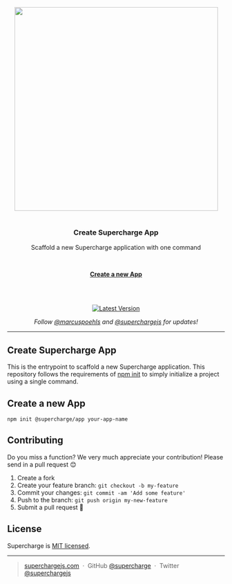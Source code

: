 <div align="center">
  <a href="https://superchargejs.com">
    <img width="471" style="max-width:100%;" src="https://superchargejs.com/images/supercharge-text.svg" />
  </a>
  <br/>
  <br/>
  <p>
    <h3>Create Supercharge App</h3>
  </p>
  <p>
    Scaffold a new Supercharge application with one command
  </p>
  <br/>
  <p>
    <a href="#create-a-new-app"><strong>Create a new App</strong></a>
  </p>
  <br/>
  <br/>
  <p>
    <a href="https://www.npmjs.com/package/@supercharge/create-app"><img src="https://img.shields.io/npm/v/@supercharge/create-app.svg" alt="Latest Version"></a>
  </p>
  <p>
    <em>Follow <a href="http://twitter.com/marcuspoehls">@marcuspoehls</a> and <a href="http://twitter.com/superchargejs">@superchargejs</a> for updates!</em>
  </p>
</div>

---


## Create Supercharge App
This is the entrypoint to scaffold a new Supercharge application. This repository follows the requirements of [npm init](https://docs.npmjs.com/cli/v6/commands/npm-init) to simply initialize a project using a single command.


## Create a new App

```
npm init @supercharge/app your-app-name
```


## Contributing
Do you miss a function? We very much appreciate your contribution! Please send in a pull request 😊

1.  Create a fork
2.  Create your feature branch: `git checkout -b my-feature`
3.  Commit your changes: `git commit -am 'Add some feature'`
4.  Push to the branch: `git push origin my-new-feature`
5.  Submit a pull request 🚀


## License
Supercharge is [MIT licensed](https://github.com/supercharge/framework/blob/2.x/LICENSE).

---

> [superchargejs.com](https://superchargejs.com) &nbsp;&middot;&nbsp;
> GitHub [@supercharge](https://github.com/supercharge/) &nbsp;&middot;&nbsp;
> Twitter [@superchargejs](https://twitter.com/superchargejs)
